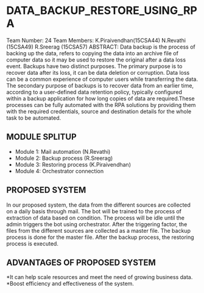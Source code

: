 # DATA_BACKUP_RESTORE_USING_RPA
Team Number: 24 Team Members: K.Piraivendhan(15CSA44) N.Revathi (15CSA49) R.Sreerag (15CSA57) ABSTRACT: Data backup is the process of backing up the data, refers to copying the data into an archive file of computer data so it may be used to restore the original after a data loss event. Backups have two distinct purposes. The primary purpose is to recover data after its loss, it can be data deletion or corruption. Data loss can be a common experience of computer users while transferring the data. The secondary purpose of backups is to recover data from an earlier time, according to a user-defined data retention policy, typically configured within a backup application for how long copies of data are required.These processes can be fully automated with the RPA solutions by providing them with the required credentials, source and destination details for the whole task to be automated.

## MODULE SPLITUP
<ul><li>Module 1: Mail automation (N.Revathi)</li><li> Module 2: Backup process (R.Sreerag)</li><li>Module 3: Restoring process (K.Piraivendhan)</li><li>Module 4: Orchestrator connection</ul>

## PROPOSED SYSTEM
In our proposed system, the data from the different sources are collected on a daily basis through mail. The bot will be trained to the process of extraction of data based on condition. The process will be idle until the admin triggers the bot using orchestrator. After the triggering factor, the files from the different sources are collected as a master file. The backup process is done for the master file. After the backup process, the restoring process is executed.

## ADVANTAGES OF PROPOSED SYSTEM
*It can help scale resources and meet the need of growing business data. *Boost efficiency and effectiveness of the system.

